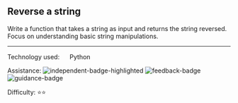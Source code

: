 ## Reverse a string
Write a function that takes a string as input and returns the string reversed. Focus on understanding basic string manipulations.

<hr>

Technology used: <img src="https://github.com/user-attachments/assets/7d285894-8452-4382-9eb4-59ed43c78129" height="15" width="15" valign="center"> Python

Assistance: ![independent-badge-highlighted](https://img.shields.io/badge/Independent-53a8c9)
![feedback-badge](https://img.shields.io/badge/Feedback-32383b)
![guidance-badge](https://img.shields.io/badge/Guidance-32383b) 

Difficulty: ⭐⭐
